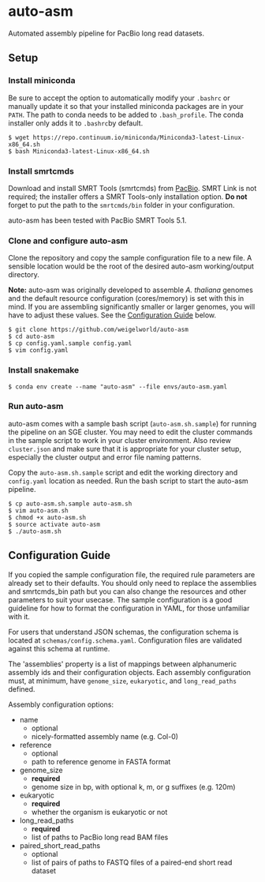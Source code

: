# auto-asm

Automated assembly pipeline for PacBio long read datasets.


## Setup

### Install miniconda

Be sure to accept the option to automatically modify your `.bashrc` or manually
update it so that your installed miniconda packages are in your `PATH`.
The path to conda needs to be added to `.bash_profile`. The conda installer only adds it to `.bashrc`by default.

```
$ wget https://repo.continuum.io/miniconda/Miniconda3-latest-Linux-x86_64.sh
$ bash Miniconda3-latest-Linux-x86_64.sh
```

### Install smrtcmds

Download and install SMRT Tools (smrtcmds) from
[PacBio](https://www.pacb.com/support/software-downloads/). SMRT Link is not
required; the installer offers a SMRT Tools-only installation option. **Do not**
forget to put the path to the `smrtcmds/bin` folder in your configuration.

auto-asm has been tested with PacBio SMRT Tools 5.1.

### Clone and configure auto-asm

Clone the repository and copy the sample configuration file to a new file.
A sensible location would be the root of the desired auto-asm working/output
directory.

**Note:** auto-asm was originally developed to assemble _A. thaliana_ genomes
and the default resource configuration (cores/memory) is set with this in mind.
If you are assembling significantly smaller or larger genomes, you will have
to adjust these values. See the [Configuration Guide](#configuration-guide)
below.

```
$ git clone https://github.com/weigelworld/auto-asm
$ cd auto-asm
$ cp config.yaml.sample config.yaml
$ vim config.yaml
```

### Install snakemake

```
$ conda env create --name "auto-asm" --file envs/auto-asm.yaml
```

### Run auto-asm

auto-asm comes with a sample bash script (`auto-asm.sh.sample`) for
running the pipeline on an SGE cluster. You may need to edit the cluster
commands in the sample script to work in your cluster environment. Also review
`cluster.json` and make sure that it is appropriate for your cluster setup,
especially the cluster output and error file naming patterns.

Copy the `auto-asm.sh.sample` script and edit the working directory and
`config.yaml` location as needed. Run the bash script to start the auto-asm
pipeline.

```
$ cp auto-asm.sh.sample auto-asm.sh
$ vim auto-asm.sh
$ chmod +x auto-asm.sh
$ source activate auto-asm
$ ./auto-asm.sh
```


## Configuration Guide

If you copied the sample configuration file, the required rule parameters are
already set to their defaults. You should only need to replace the assemblies
and smrtcmds\_bin path but you can also change the resources and other
parameters to suit your usecase. The sample configuration is a good guideline
for how to format the configuration in YAML, for those unfamiliar with it.

For users that understand JSON schemas, the configuration schema is located at
`schemas/config.schema.yaml`. Configuration files are validated against this
schema at runtime.

The 'assemblies' property is a list of mappings between alphanumeric assembly
ids and their configuration objects. Each assembly configuration must, at
minimum, have `genome_size`, `eukaryotic`, and `long_read_paths` defined.

Assembly configuration options:

- name
  - optional
  - nicely-formatted assembly name (e.g. Col-0)
- reference
  - optional
  - path to reference genome in FASTA format
- genome\_size
  - **required**
  - genome size in bp, with optional k, m, or g suffixes (e.g. 120m)
- eukaryotic
  - **required**
  - whether the organism is eukaryotic or not
- long\_read\_paths
  - **required**
  - list of paths to PacBio long read BAM files
- paired\_short\_read\_paths
  - optional
  - list of pairs of paths to FASTQ files of a paired-end short read dataset

